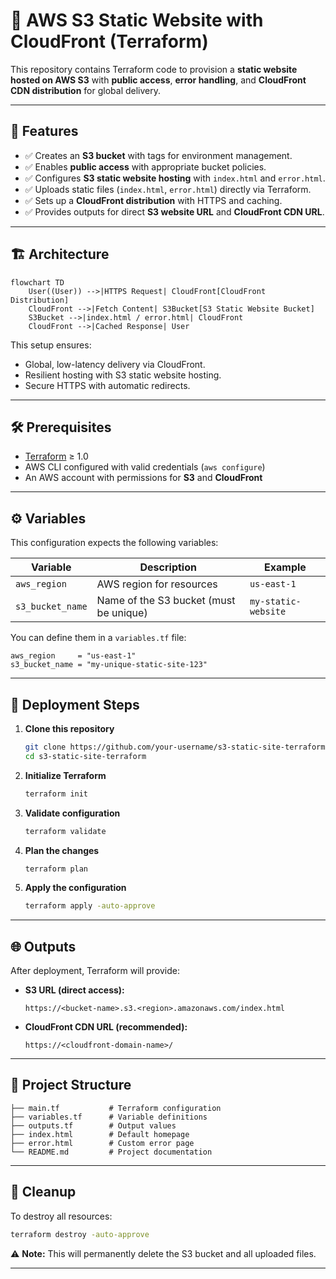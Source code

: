 # 🚀 AWS S3 Static Website with CloudFront (Terraform)

This repository contains Terraform code to provision a **static website hosted on AWS S3** with **public access**, **error handling**, and **CloudFront CDN distribution** for global delivery.

---

## 📌 Features

- ✅ Creates an **S3 bucket** with tags for environment management.  
- ✅ Enables **public access** with appropriate bucket policies.  
- ✅ Configures **S3 static website hosting** with `index.html` and `error.html`.  
- ✅ Uploads static files (`index.html`, `error.html`) directly via Terraform.  
- ✅ Sets up a **CloudFront distribution** with HTTPS and caching.  
- ✅ Provides outputs for direct **S3 website URL** and **CloudFront CDN URL**.  

---

## 🏗️ Architecture

```mermaid
flowchart TD
    User((User)) -->|HTTPS Request| CloudFront[CloudFront Distribution]
    CloudFront -->|Fetch Content| S3Bucket[S3 Static Website Bucket]
    S3Bucket -->|index.html / error.html| CloudFront
    CloudFront -->|Cached Response| User
```

This setup ensures:
- Global, low-latency delivery via CloudFront.  
- Resilient hosting with S3 static website hosting.  
- Secure HTTPS with automatic redirects.  

---

## 🛠️ Prerequisites

- [Terraform](https://developer.hashicorp.com/terraform/downloads) ≥ 1.0  
- AWS CLI configured with valid credentials (`aws configure`)  
- An AWS account with permissions for **S3** and **CloudFront**  

---

## ⚙️ Variables

This configuration expects the following variables:

| Variable         | Description                           | Example             |
|------------------|---------------------------------------|---------------------|
| `aws_region`     | AWS region for resources              | `us-east-1`         |
| `s3_bucket_name` | Name of the S3 bucket (must be unique)| `my-static-website` |

You can define them in a `variables.tf` file:

```hcl
aws_region     = "us-east-1"
s3_bucket_name = "my-unique-static-site-123"
```

---

## 🚀 Deployment Steps

1. **Clone this repository**
   ```bash
   git clone https://github.com/your-username/s3-static-site-terraform.git
   cd s3-static-site-terraform
   ```

2. **Initialize Terraform**
   ```bash
   terraform init
   ```

3. **Validate configuration**
   ```bash
   terraform validate
   ```

4. **Plan the changes**
   ```bash
   terraform plan
   ```

5. **Apply the configuration**
   ```bash
   terraform apply -auto-approve
   ```

---

## 🌐 Outputs

After deployment, Terraform will provide:

- **S3 URL (direct access):**  
  ```
  https://<bucket-name>.s3.<region>.amazonaws.com/index.html
  ```
- **CloudFront CDN URL (recommended):**  
  ```
  https://<cloudfront-domain-name>/
  ```

---

## 📂 Project Structure

```
├── main.tf           # Terraform configuration
├── variables.tf      # Variable definitions
├── outputs.tf        # Output values
├── index.html        # Default homepage
├── error.html        # Custom error page
└── README.md         # Project documentation
```

---

## 🧹 Cleanup

To destroy all resources:

```bash
terraform destroy -auto-approve
```

⚠️ **Note:** This will permanently delete the S3 bucket and all uploaded files.

---
